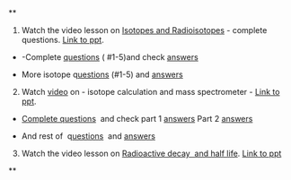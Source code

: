 
**

1. Watch the video lesson on [Isotopes and Radioisotopes](https://drive.google.com/file/d/1NLWTJsDkih8hihbSK-gFAnQPF29R9lXx/view?usp=share_link) - complete questions. [Link to ppt](https://docs.google.com/presentation/d/1o-modUREzP_k9Tn4aWgVdpidJXw7779B/edit?usp=sharing&ouid=103725896864118231663&rtpof=true&sd=true). 

  

- -Complete [questions](https://docs.google.com/document/d/15Ir-bGKKsG-ve6lr0r4zqGnrSmVH31wA/edit?usp=share_link&ouid=103725896864118231663&rtpof=true&sd=true) ( #1-5)and check [answers](https://docs.google.com/document/d/1L3wdY3ZT8Z0xBMcOrw_WslsVX7pd5q4L/edit?usp=share_link&ouid=103725896864118231663&rtpof=true&sd=true)
    
- More isotope q[uestions](https://docs.google.com/document/d/1D1vKDKUIj1bmmLSd7BWxE1DY-Y501eQ5/edit?usp=share_link&ouid=103725896864118231663&rtpof=true&sd=true) (#1-5) and [answers](https://docs.google.com/document/d/11DEGp_CNE9f8BbT6eYJsF_9nHLKiDlkk/edit?usp=share_link&ouid=103725896864118231663&rtpof=true&sd=true)
    

  

2. Watch [video](https://drive.google.com/file/d/1gKAofuj8EP7cKnil0YpqvRKPVtCiTBi3/view?usp=share_link) on - isotope calculation and mass spectrometer - [Link to ppt](https://docs.google.com/presentation/d/1eKgmgtfX4h8aokMjdxicznQa-67Z7s0B/edit?usp=share_link&ouid=103725896864118231663&rtpof=true&sd=true).  

- [Complete questions](https://docs.google.com/document/d/18U9kSkCBSmHbqKARF8pkoV05TPN_Pv_x/edit?usp=share_link&ouid=103725896864118231663&rtpof=true&sd=true)  and check part 1 [answers](https://docs.google.com/document/d/1z754K8Bn2eeQgnVCth07setMmg65VhHH/edit?usp=share_link&ouid=103725896864118231663&rtpof=true&sd=true) Part 2 [answers](https://drive.google.com/file/d/1M9JIOfTVUmPw21FfA97Yls-Ge5Hmox88/view?usp=share_link)
    
- And rest of  q[uestions](https://docs.google.com/document/d/1D1vKDKUIj1bmmLSd7BWxE1DY-Y501eQ5/edit?usp=share_link&ouid=103725896864118231663&rtpof=true&sd=true)  and [answers](https://docs.google.com/document/d/11DEGp_CNE9f8BbT6eYJsF_9nHLKiDlkk/edit?usp=share_link&ouid=103725896864118231663&rtpof=true&sd=true)
    

  
  

3. Watch the video lesson on [Radioactive decay  and half life](https://drive.google.com/file/d/1OMGCsiKbxM2WrPMZwdbGnJYAnIzYuZB0/view?usp=share_link). [Link to ppt](https://docs.google.com/presentation/d/1soPcKWGMryX0-jl-3eAtJU7wlEgkK5Ub/edit?usp=share_link&ouid=103725896864118231663&rtpof=true&sd=true)

**

